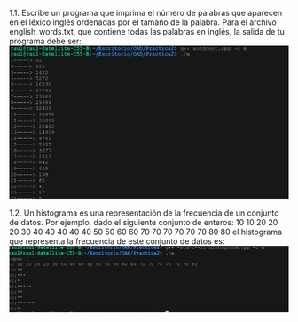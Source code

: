 1.1. Escribe un programa que imprima el número de palabras que aparecen en el léxico inglés
ordenadas por el tamaño de la palabra. Para el archivo english_words.txt, que contiene
todas las palabras en inglés, la salida de tu programa debe ser:
![alt text](https://github.com/RaulToto/OAD/blob/master/Practica2/Captura%20de%20pantalla%20de%202017-04-25%2000-22-59.png)

1.2. Un histograma es una representación de la frecuencia de un conjunto de datos. Por ejemplo,
dado el siguiente conjunto de enteros:
10 10 20 20 20 30 40 40 40 40 40 50 50 60 60 70 70 70 70 70 70 80 80
el histograma que representa la frecuencia de este conjunto de datos es:
![alt text](https://github.com/RaulToto/OAD/blob/master/Practica2/Captura%20de%20pantalla%20de%202017-04-25%2000-24-57.png)
